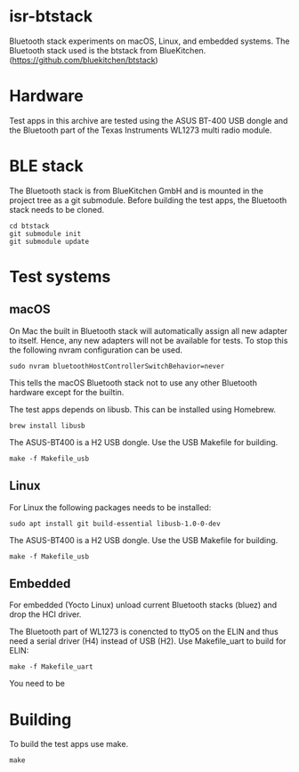 # isr-btstack
Bluetooth stack experiments on macOS, Linux, and embedded systems. The Bluetooth stack used is the btstack from BlueKitchen. (https://github.com/bluekitchen/btstack)

# Hardware
Test apps in this archive are tested using the ASUS BT-400 USB dongle and the Bluetooth part of the Texas Instruments WL1273 multi radio module.

# BLE stack
The Bluetooth stack is from BlueKitchen GmbH and is mounted in the project tree as a git submodule. Before building the test apps, the Bluetooth stack needs to be cloned. 

    cd btstack
    git submodule init
    git submodule update

# Test systems

## macOS
On Mac the built in Bluetooth stack will automatically assign all new adapter to itself. Hence, any new adapters will not be available for tests. To stop this the following nvram configuration can be used.

    sudo nvram bluetoothHostControllerSwitchBehavior=never

This tells the macOS Bluetooth stack not to use any other Bluetooth hardware except for the builtin.

The test apps depends on libusb. This can be installed using Homebrew.

    brew install libusb
    
The ASUS-BT400 is a H2 USB dongle. Use the USB Makefile for building.

    make -f Makefile_usb

## Linux
For Linux the following packages needs to be installed:

    sudo apt install git build-essential libusb-1.0-0-dev
    
The ASUS-BT400 is a H2 USB dongle. Use the USB Makefile for building.

    make -f Makefile_usb

## Embedded
For embedded (Yocto Linux) unload current Bluetooth stacks (bluez) and drop the HCI driver.

The Bluetooth part of WL1273 is conencted to ttyO5 on the ELIN and thus need a serial driver (H4) instead of USB (H2). Use Makefile_uart to build for ELIN:

    make -f Makefile_uart
    
You need to be 

# Building
To build the test apps use make.

    make
